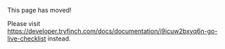 This page has moved!

Please visit https://developer.tryfinch.com/docs/documentation/i9icuw2bxyq6n-go-live-checklist instead.